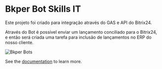 # Bkper Bot Skills IT

Este projeto foi criado para integração através do GAS e API do Bitrix24. 

Através do Bot é possível enviar um lançamento conciliado para o Bitrix24, e então será criada uma tarefa para inclusão de lançamentos no ERP do nosso cliente.

![Bkper Bots](https://bkper.com/images/bots/bkper-tax-bot/bkper-tax-bot.gif)

See the [documentation](https://bkper.com/docs/#bots) to learn more.
